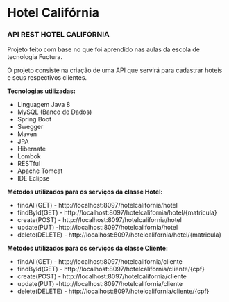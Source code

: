 <h1>Hotel Califórnia</h1>
<h3>API REST HOTEL CALIFÓRNIA</h3>

<p>Projeto feito com base no que foi aprendido nas aulas da escola de tecnologia Fuctura.</p>
<p>O projeto consiste na criação de uma API que servirá para cadastrar hoteis e seus respectivos clientes.</p>

<strong>Tecnologias utilizadas:</strong>
<ul>
  <li>Linguagem Java 8</li>
  <li>MySQL (Banco de Dados)</li>
  <li>Spring Boot</li>
  <li>Swegger</li>
  <li>Maven</li>
  <li>JPA</li>
  <li>Hibernate</li>
  <li>Lombok</li>
  <li>RESTful</li>
  <li>Apache Tomcat</li>
  <li>IDE Eclipse</li>
</ul>

<strong>Métodos utilizados para os serviços da classe Hotel:</strong>
<ul>
  <li>findAll(GET) - http://localhost:8097/hotelcalifornia/hotel</li>
  <li>findById(GET) - http://localhost:8097/hotelcalifornia/hotel/{matricula}</li>
  <li>create(POST) - http://localhost:8097/hotelcalifornia/hotel</li>
  <li>update(PUT) -http://localhost:8097/hotelcalifornia/hotel</li>
  <li>delete(DELETE) - http://localhost:8097/hotelcalifornia/hotel/{matricula}</li>
</ul>

<strong>Métodos utilizados para os serviços da classe Cliente:</strong>
<ul>
  <li>findAll(GET) - http://localhost:8097/hotelcalifornia/cliente</li>
  <li>findById(GET) - http://localhost:8097/hotelcalifornia/cliente/{cpf}</li>
  <li>create(POST) - http://localhost:8097/hotelcalifornia/cliente</li>
  <li>update(PUT) -http://localhost:8097/hotelcalifornia/cliente</li>
  <li>delete(DELETE) - http://localhost:8097/hotelcalifornia/cliente/{cpf}</li>
</ul>
